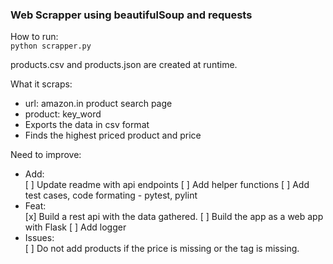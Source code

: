 ### Web Scrapper using beautifulSoup and requests

How to run: <br>
`python scrapper.py`

products.csv and products.json are created at runtime. <br>

What it scraps:
* url: amazon.in product search page<br>
* product: key_word<br>
* Exports the data in csv format
* Finds the highest priced product and price

Need to improve:
* Add: <br>
    [ ] Update readme with api endpoints
    [ ] Add helper functions
    [ ] Add test cases, code formating - pytest, pylint
* Feat: <br>
    [x] Build a rest api with the data gathered.
    [ ] Build the app as a web app with Flask
    [ ] Add logger
* Issues: <br>
    [ ] Do not add products if the price is missing or the tag is missing.